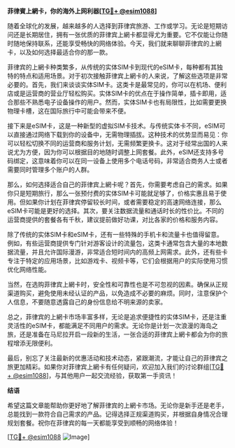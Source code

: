 **菲律賓上網卡，你的海外上网利器[[TG💪+ @esim1088](https://t.me/s/esim1088)]**

随着全球化的发展，越来越多的人选择到菲律宾旅游、工作或学习。无论是短期访问还是长期居住，拥有一张优质的菲律宾上網卡都显得尤为重要。它不仅能让你随时随地保持联系，还能享受畅快的网络体验。今天，我们就来聊聊菲律宾的上網卡，以及如何选择最适合你的那一款。

菲律宾的上網卡种类繁多，从传统的实体SIM卡到现代的eSIM卡，每种都有其独特的特点和适用场景。对于初次接触菲律宾上網卡的人来说，了解这些选项是非常必要的。首先，我们来谈谈实体SIM卡。这类卡是最常见的，你可以在机场、便利店或是运营商的营业厅轻松购买。实体SIM卡的优点在于操作简单，插卡即用，适合那些不熟悉电子设备操作的用户。然而，实体SIM卡也有局限性，比如需要更换物理卡槽，这在国际旅行中可能会带来不便。

接下来是eSIM卡，这是一种新型的虚拟SIM卡技术。与传统实体卡不同，eSIM可以直接通过网络下载到你的设备中，无需物理插拔。这种技术的优势显而易见：你可以轻松切换不同的运营商和服务计划，无需频繁更换卡。这对于经常出国的人来说尤为方便，因为你可以根据目的地随时调整上网套餐。此外，eSIM还支持多号码绑定，这意味着你可以在同一设备上使用多个电话号码，非常适合商务人士或者需要同时管理多个账户的人群。

那么，如何选择适合自己的菲律宾上網卡呢？首先，你需要考虑自己的需求。如果你只是短期旅行，那么一张预付费的实体SIM卡可能就足够了，价格实惠且易于使用。但如果你计划在菲律宾停留较长时间，或者需要稳定的高速网络连接，那么eSIM卡可能是更好的选择。其次，要关注数据流量和通话时长的性价比。不同的运营商提供的套餐各有千秋，建议提前做好功课，对比各家的价格和服务内容。

除了传统的实体SIM卡和eSIM卡，还有一些特殊的手机卡和流量卡也值得留意。例如，有些运营商提供专门针对游客设计的流量包，这类卡通常包含大量的本地数据流量，并且允许国际漫游，非常适合短时间内的高频上网需求。此外，还有些卡专注于特定的应用场景，比如游戏卡、视频卡等，它们会根据用户的实际使用习惯优化网络性能。

当然，在选购菲律宾上網卡时，安全性和可靠性也是不可忽视的因素。确保从正规渠道购买，避免使用未经认证的产品，以免造成不必要的麻烦。同时，注意保护个人信息，不要随意透露自己的身份信息给不明来源的卖家。

总之，菲律宾的上網卡市场丰富多样，无论是追求便捷性的实体SIM卡，还是注重灵活性的eSIM卡，都能满足不同用户的需求。无论你是计划一次浪漫的海岛之旅，还是准备在马尼拉开启一段新的生活，一张合适的菲律宾上網卡都会为你的旅程增添无限便利。

最后，别忘了关注最新的优惠活动和技术动态，紧跟潮流，才能让自己的菲律宾之旅更加精彩。如果你对菲律宾上網卡有任何疑问，欢迎加入我们的讨论群组[[TG💪+ @esim1088](https://t.me/s/esim1088)]，与其他用户一起交流经验，获取第一手资讯！

**结语**

希望这篇文章能帮助你更好地了解菲律宾的上網卡市场。无论你是新手还是老手，总能找到一款符合自己需求的产品。记得选择正规渠道购买，并根据自身情况合理规划套餐。祝你在菲律宾的每一天都能享受到顺畅的网络体验！

[[TG💪+ @esim1088](https://t.me/s/esim1088) ![Image](https://i.postimg.cc/4NQfJmqS/Snipaste-2025-05-13-00-14-12.png)]